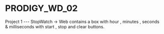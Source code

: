 # PRODIGY_WD_02
Project 1 --- StopWatch -> Web contains a box with hour , minutes , seconds &amp; milliseconds with start , stop and clear buttons.
